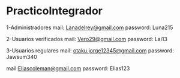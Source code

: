 # PracticoIntegrador

1-Administradores 
  mail: Lanadelrey@gmail.com
  password: Luna215

2-Usuarios verificados
  mail: Vero29@gmail.com
  password: Lai13

3-Usuarios regulares
  mail: otaku.jorge12345@gmail.com
  password: Jawsum340

  mail:Eliascoleman@gmail.com
  password: Elias123
